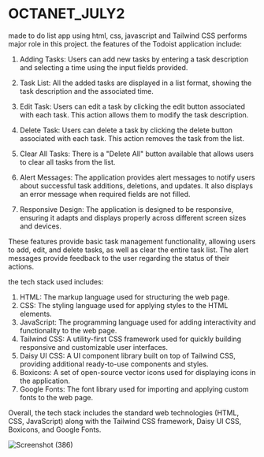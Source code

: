# OCTANET_JULY2
made to do list app using html, css,  javascript and Tailwind CSS performs major role in this project.
the features of the Todoist application include:

1. Adding Tasks: Users can add new tasks by entering a task description and selecting a time using the input fields provided.

2. Task List: All the added tasks are displayed in a list format, showing the task description and the associated time.

3. Edit Task: Users can edit a task by clicking the edit button associated with each task. This action allows them to modify the task description.

4. Delete Task: Users can delete a task by clicking the delete button associated with each task. This action removes the task from the list.

5. Clear All Tasks: There is a "Delete All" button available that allows users to clear all tasks from the list.

6. Alert Messages: The application provides alert messages to notify users about successful task additions, deletions, and updates. It also displays an error message when required fields are not filled.

7. Responsive Design: The application is designed to be responsive, ensuring it adapts and displays properly across different screen sizes and devices.

These features provide basic task management functionality, allowing users to add, edit, and delete tasks, as well as clear the entire task list.
The alert messages provide feedback to the user regarding the status of their actions.


the tech stack used includes:

1. HTML: The markup language used for structuring the web page.
2. CSS: The styling language used for applying styles to the HTML elements.
3. JavaScript: The programming language used for adding interactivity and functionality to the web page.
4. Tailwind CSS: A utility-first CSS framework used for quickly building responsive and customizable user interfaces.
5. Daisy UI CSS: A UI component library built on top of Tailwind CSS, providing additional ready-to-use components and styles.
6. Boxicons: A set of open-source vector icons used for displaying icons in the application.
7. Google Fonts: The font library used for importing and applying custom fonts to the web page.

Overall, the tech stack includes the standard web technologies (HTML, CSS, JavaScript) along with the Tailwind CSS framework, Daisy UI CSS, Boxicons, and Google Fonts.

![Screenshot (386)](https://github.com/jks6404/OCTANET_JULY2/assets/119485859/f4c769de-b8c1-445a-8979-d3fd4e6b868c)
